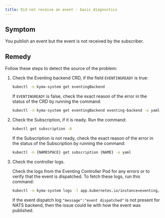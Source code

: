 ```yaml
---
title: Did not receive an event - basic diagnostics
---
```


## Symptom

You publish an event but the event is not received by the subscriber.

## Remedy

Follow these steps to detect the source of the problem:

1. Check the Eventing backend CRD, if the field `EVENTINGREADY` is true:
   
   ```bash
   kubectl -n kyma-system get eventingBackend
   ```
   If `EVENTINGREADY` is false, check the exact reason of the error in the status of the CRD by running the command:

   ```bash
   kubectl -n kyma-system get eventingBackend eventing-backend -o yaml
   ```

2. Check the Subscription, if it is ready. Run the command:

   ```bash
   kubectl get subscription -A
   ```
   If the Subscription is not ready, check the exact reason of the error in the status of the Subscription by running the command:

   ```bash
   kubectl -n {NAMESPACE} get subscription {NAME} -o yaml
   ```

3. Check the controller logs.

   Check the logs from the Eventing Controller Pod for any errors or to verify that the event is dispatched.
   To fetch these logs, run this command:

   ```bash
   kubectl -n kyma-system logs -l app.kubernetes.io/instance=eventing,app.kubernetes.io/name=controller
   ```
   
   If the event dispatch log `"message":"event dispatched"` is not present for NATS backend, then the issue could lie with how the event was published.